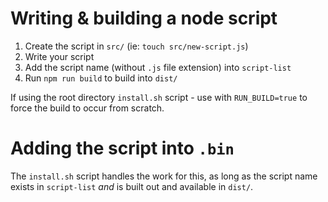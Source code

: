 # Writing & building a node script

1. Create the script in `src/` (ie: `touch src/new-script.js`)
2. Write your script
3. Add the script name (without `.js` file extension) into `script-list`
4. Run `npm run build` to build into `dist/`

If using the root directory `install.sh` script - use with `RUN_BUILD=true` to force the build to occur
from scratch.

# Adding the script into `.bin`

The `install.sh` script handles the work for this, as long as the script name exists in `script-list`
_and_ is built out and available in `dist/`.

